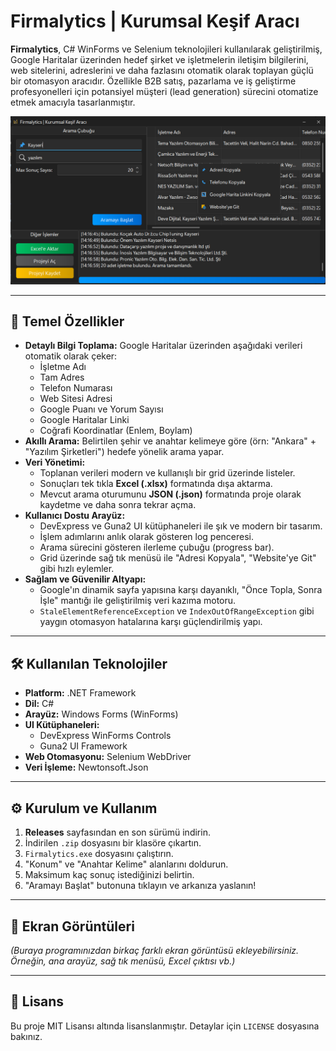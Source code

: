 # Firmalytics | Kurumsal Keşif Aracı

**Firmalytics**, C# WinForms ve Selenium teknolojileri kullanılarak geliştirilmiş, Google Haritalar üzerinden hedef şirket ve işletmelerin iletişim bilgilerini, web sitelerini, adreslerini ve daha fazlasını otomatik olarak toplayan güçlü bir otomasyon aracıdır. Özellikle B2B satış, pazarlama ve iş geliştirme profesyonelleri için potansiyel müşteri (lead generation) sürecini otomatize etmek amacıyla tasarlanmıştır.

![Firmalytics Arayüz Görüntüsü](Images/MainFirmalytics.png) 

---

## 🚀 Temel Özellikler

*   **Detaylı Bilgi Toplama:** Google Haritalar üzerinden aşağıdaki verileri otomatik olarak çeker:
    *   İşletme Adı
    *   Tam Adres
    *   Telefon Numarası
    *   Web Sitesi Adresi
    *   Google Puanı ve Yorum Sayısı
    *   Google Haritalar Linki
    *   Coğrafi Koordinatlar (Enlem, Boylam)
*   **Akıllı Arama:** Belirtilen şehir ve anahtar kelimeye göre (örn: "Ankara" + "Yazılım Şirketleri") hedefe yönelik arama yapar.
*   **Veri Yönetimi:**
    *   Toplanan verileri modern ve kullanışlı bir grid üzerinde listeler.
    *   Sonuçları tek tıkla **Excel (.xlsx)** formatında dışa aktarma.
    *   Mevcut arama oturumunu **JSON (.json)** formatında proje olarak kaydetme ve daha sonra tekrar açma.
*   **Kullanıcı Dostu Arayüz:**
    *   DevExpress ve Guna2 UI kütüphaneleri ile şık ve modern bir tasarım.
    *   İşlem adımlarını anlık olarak gösteren log penceresi.
    *   Arama sürecini gösteren ilerleme çubuğu (progress bar).
    *   Grid üzerinde sağ tık menüsü ile "Adresi Kopyala", "Website'ye Git" gibi hızlı eylemler.
*   **Sağlam ve Güvenilir Altyapı:**
    *   Google'ın dinamik sayfa yapısına karşı dayanıklı, "Önce Topla, Sonra İşle" mantığı ile geliştirilmiş veri kazıma motoru.
    *   `StaleElementReferenceException` ve `IndexOutOfRangeException` gibi yaygın otomasyon hatalarına karşı güçlendirilmiş yapı.

---

## 🛠️ Kullanılan Teknolojiler

*   **Platform:** .NET Framework
*   **Dil:** C#
*   **Arayüz:** Windows Forms (WinForms)
*   **UI Kütüphaneleri:**
    *   DevExpress WinForms Controls
    *   Guna2 UI Framework
*   **Web Otomasyonu:** Selenium WebDriver
*   **Veri İşleme:** Newtonsoft.Json

---

## ⚙️ Kurulum ve Kullanım

1.  **Releases** sayfasından en son sürümü indirin.
2.  İndirilen `.zip` dosyasını bir klasöre çıkartın.
3.  `Firmalytics.exe` dosyasını çalıştırın.
4.  "Konum" ve "Anahtar Kelime" alanlarını doldurun.
5.  Maksimum kaç sonuç istediğinizi belirtin.
6.  "Aramayı Başlat" butonuna tıklayın ve arkanıza yaslanın!

---

## 📸 Ekran Görüntüleri

*(Buraya programınızdan birkaç farklı ekran görüntüsü ekleyebilirsiniz. Örneğin, ana arayüz, sağ tık menüsü, Excel çıktısı vb.)*

---

## 📜 Lisans

Bu proje MIT Lisansı altında lisanslanmıştır. Detaylar için `LICENSE` dosyasına bakınız.